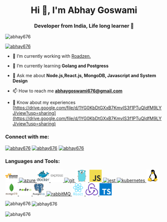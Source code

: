 <h1 align="center">Hi 👋, I'm Abhay Goswami</h1>
<h3 align="center">Developer from India, Life long learner 🚧</h3>

<p align="left"> <img src="https://komarev.com/ghpvc/?username=abhay676&label=Profile%20views&color=0e75b6&style=flat" alt="abhay676" /> </p>

<p align="left"> <a href="https://twitter.com/abhay676" target="blank"><img src="https://img.shields.io/twitter/follow/abhay676?logo=twitter&style=for-the-badge" alt="abhay676" /></a> </p>

- 🔭 I’m currently working with [Roadzen.](https://roadzen.io)

- 🌱 I’m currently learning **Golang and Postgress**

- 💬 Ask me about **Node.js,React.js,  MongoDB, Javascript and System Design**

- 📫 How to reach me **abhaygoswami676@gmail.com**

- 📄 Know about my experiences [https://drive.google.com/file/d/1YG0KbDtGXxB7KmvIS3f1PTuQIdfM9LYJ/view?usp=sharing](https://drive.google.com/file/d/1YG0KbDtGXxB7KmvIS3f1PTuQIdfM9LYJ/view?usp=sharing)

<h3 align="left">Connect with me:</h3>
<p align="left">
<a href="https://dev.to/abhay676" target="blank"><img align="center" src="https://cdn.jsdelivr.net/npm/simple-icons@3.0.1/icons/dev-dot-to.svg" alt="abhay676" height="30" width="40" /></a>
<a href="https://twitter.com/abhay676" target="blank"><img align="center" src="https://cdn.jsdelivr.net/npm/simple-icons@3.0.1/icons/twitter.svg" alt="abhay676" height="30" width="40" /></a>
<a href="https://linkedin.com/in/abhay676" target="blank"><img align="center" src="https://cdn.jsdelivr.net/npm/simple-icons@3.0.1/icons/linkedin.svg" alt="abhay676" height="30" width="40" /></a>
</p>

<h3 align="left">Languages and Tools:</h3>
<p align="left"> <a href="https://aws.amazon.com" target="_blank"> <img src="https://raw.githubusercontent.com/devicons/devicon/master/icons/amazonwebservices/amazonwebservices-original-wordmark.svg" alt="aws" width="40" height="40"/> </a> <a href="https://azure.microsoft.com/en-in/" target="_blank"> <img src="https://www.vectorlogo.zone/logos/microsoft_azure/microsoft_azure-icon.svg" alt="azure" width="40" height="40"/> </a> <a href="https://www.docker.com/" target="_blank"> <img src="https://raw.githubusercontent.com/devicons/devicon/master/icons/docker/docker-original-wordmark.svg" alt="docker" width="40" height="40"/> </a> <a href="https://expressjs.com" target="_blank"> <img src="https://raw.githubusercontent.com/devicons/devicon/master/icons/express/express-original-wordmark.svg" alt="express" width="40" height="40"/> </a> <a href="https://git-scm.com/" target="_blank"> <img src="https://www.vectorlogo.zone/logos/git-scm/git-scm-icon.svg" alt="git" width="40" height="40"/> </a> <a href="https://golang.org" target="_blank"> <img src="https://raw.githubusercontent.com/devicons/devicon/master/icons/go/go-original.svg" alt="go" width="40" height="40"/> </a> <a href="https://developer.mozilla.org/en-US/docs/Web/JavaScript" target="_blank"> <img src="https://raw.githubusercontent.com/devicons/devicon/master/icons/javascript/javascript-original.svg" alt="javascript" width="40" height="40"/> </a> <a href="https://jestjs.io" target="_blank"> <img src="https://www.vectorlogo.zone/logos/jestjsio/jestjsio-icon.svg" alt="jest" width="40" height="40"/> </a> <a href="https://kubernetes.io" target="_blank"> <img src="https://www.vectorlogo.zone/logos/kubernetes/kubernetes-icon.svg" alt="kubernetes" width="40" height="40"/> </a> <a href="https://www.linux.org/" target="_blank"> <img src="https://raw.githubusercontent.com/devicons/devicon/master/icons/linux/linux-original.svg" alt="linux" width="40" height="40"/> </a> <a href="https://www.mongodb.com/" target="_blank"> <img src="https://raw.githubusercontent.com/devicons/devicon/master/icons/mongodb/mongodb-original-wordmark.svg" alt="mongodb" width="40" height="40"/> </a> <a href="https://nodejs.org" target="_blank"> <img src="https://raw.githubusercontent.com/devicons/devicon/master/icons/nodejs/nodejs-original-wordmark.svg" alt="nodejs" width="40" height="40"/> </a> <a href="https://www.postgresql.org" target="_blank"> <img src="https://raw.githubusercontent.com/devicons/devicon/master/icons/postgresql/postgresql-original-wordmark.svg" alt="postgresql" width="40" height="40"/> </a> <a href="https://www.rabbitmq.com" target="_blank"> <img src="https://www.vectorlogo.zone/logos/rabbitmq/rabbitmq-icon.svg" alt="rabbitMQ" width="40" height="40"/> </a> <a href="https://reactjs.org/" target="_blank"> <img src="https://raw.githubusercontent.com/devicons/devicon/master/icons/react/react-original-wordmark.svg" alt="react" width="40" height="40"/> </a> <a href="https://redux.js.org" target="_blank"> <img src="https://raw.githubusercontent.com/devicons/devicon/master/icons/redux/redux-original.svg" alt="redux" width="40" height="40"/> </a> <a href="https://www.typescriptlang.org/" target="_blank"> <img src="https://raw.githubusercontent.com/devicons/devicon/master/icons/typescript/typescript-original.svg" alt="typescript" width="40" height="40"/> </a> </p>

<p><img align="left" src="https://github-readme-stats.vercel.app/api/top-langs?username=abhay676&show_icons=true&locale=en&layout=compact" alt="abhay676" /></p>

<p>&nbsp;<img align="center" src="https://github-readme-stats.vercel.app/api?username=abhay676&show_icons=true&locale=en" alt="abhay676" /></p>

<p><img align="center" src="https://github-readme-streak-stats.herokuapp.com/?user=abhay676&" alt="abhay676" /></p>

